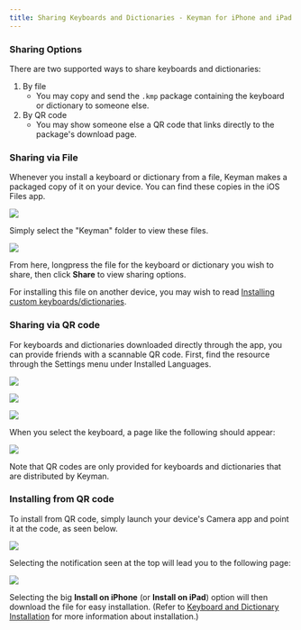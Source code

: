 ```yaml
---
title: Sharing Keyboards and Dictionaries - Keyman for iPhone and iPad Help
---
```

### Sharing Options
There are two supported ways to share keyboards and dictionaries:

1. By file
    - You may copy and send the `.kmp` package containing the keyboard or dictionary to someone else.
2. By QR code
    - You may show someone else a QR code that links directly to the package's download page.

### Sharing via File
Whenever you install a keyboard or dictionary from a file, Keyman makes a packaged copy of it on your device.  You can find these copies in the iOS Files app.

![](../ios_images/file-share-1i.png)

Simply select the "Keyman" folder to view these files.

![](../ios_images/file-share-2i.png)

From here, longpress the file for the keyboard or dictionary you wish to share, then
click **Share** to view sharing options.

For installing this file on another device, you may wish to read [Installing custom keyboards/dictionaries](installing-custom-keyboards-dictionaries).

### Sharing via QR code
For keyboards and dictionaries downloaded directly through the app,
you can provide friends with a scannable QR code.  First, find the resource
through the Settings menu under Installed Languages.

![](../ios_images/add-keyboard-i2.png)

![](../ios_images/add-keyboard-i3.png)

![](../ios_images/qr-code-share-1i.png)

When you select the keyboard, a page like the following should appear:

![](../ios_images/qr-code-share-2i.png)

Note that QR codes are only provided for keyboards and dictionaries
that are distributed by Keyman.

### Installing from QR code
To install from QR code, simply launch your device's Camera app and point
it at the code, as seen below.

![](../ios_images/qr-code-share-3i.png)

Selecting the notification seen at the top will lead you to the following page:

![](../ios_images/qr-code-share-4i.png)

Selecting the big **Install on iPhone** (or **Install on iPad**) option will then download
the file for easy installation.  (Refer to [Keyboard and Dictionary Installation](../start/installing-packages) for more information about installation.)
